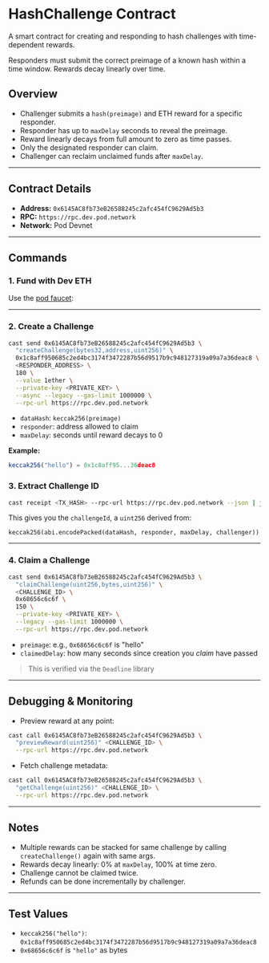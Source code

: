# HashChallenge Contract

A smart contract for creating and responding to hash challenges with time-dependent rewards.

Responders must submit the correct preimage of a known hash within a time window. Rewards decay linearly over time.

## Overview

* Challenger submits a `hash(preimage)` and ETH reward for a specific responder.
* Responder has up to `maxDelay` seconds to reveal the preimage.
* Reward linearly decays from full amount to zero as time passes.
* Only the designated responder can claim.
* Challenger can reclaim unclaimed funds after `maxDelay`.

---

## Contract Details

* **Address:** `0x6145AC8fb73eB26588245c2afc454fC9629Ad5b3`
* **RPC:** `https://rpc.dev.pod.network`
* **Network:** Pod Devnet

---

## Commands

### 1. Fund with Dev ETH

Use the [pod faucet](https://docs.v1.pod.network/fund):

---

### 2. Create a Challenge

```sh
cast send 0x6145AC8fb73eB26588245c2afc454fC9629Ad5b3 \
  "createChallenge(bytes32,address,uint256)" \
  0x1c8aff950685c2ed4bc3174f3472287b56d9517b9c948127319a09a7a36deac8 \
  <RESPONDER_ADDRESS> \
  180 \
  --value 1ether \
  --private-key <PRIVATE_KEY> \
  --async --legacy --gas-limit 1000000 \
  --rpc-url https://rpc.dev.pod.network
```

* `dataHash`: `keccak256(preimage)`
* `responder`: address allowed to claim
* `maxDelay`: seconds until reward decays to 0

**Example:**

```js
keccak256("hello") = 0x1c8aff95...36deac8
```

### 3. Extract Challenge ID

```sh
cast receipt <TX_HASH> --rpc-url https://rpc.dev.pod.network --json | jq '.logs[0].topics[1]' -r
```

This gives you the `challengeId`, a `uint256` derived from:

```solidity
keccak256(abi.encodePacked(dataHash, responder, maxDelay, challenger))
```

---

### 4. Claim a Challenge

```sh
cast send 0x6145AC8fb73eB26588245c2afc454fC9629Ad5b3 \
  "claimChallenge(uint256,bytes,uint256)" \
  <CHALLENGE_ID> \
  0x68656c6c6f \
  150 \
  --private-key <PRIVATE_KEY> \
  --legacy --gas-limit 1000000 \
  --rpc-url https://rpc.dev.pod.network
```

* `preimage`: e.g., `0x68656c6c6f` is "hello"
* `claimedDelay`: how many seconds since creation you *claim* have passed

> This is verified via the `Deadline` library

---

## Debugging & Monitoring

* Preview reward at any point:

```sh
cast call 0x6145AC8fb73eB26588245c2afc454fC9629Ad5b3 \
  "previewReward(uint256)" <CHALLENGE_ID> \
  --rpc-url https://rpc.dev.pod.network
```

* Fetch challenge metadata:

```sh
cast call 0x6145AC8fb73eB26588245c2afc454fC9629Ad5b3 \
  "getChallenge(uint256)" <CHALLENGE_ID> \
  --rpc-url https://rpc.dev.pod.network
```

---

## Notes

* Multiple rewards can be stacked for same challenge by calling `createChallenge()` again with same args.
* Rewards decay linearly: 0% at `maxDelay`, 100% at time zero.
* Challenge cannot be claimed twice.
* Refunds can be done incrementally by challenger.

---

## Test Values

* `keccak256("hello")`: `0x1c8aff950685c2ed4bc3174f3472287b56d9517b9c948127319a09a7a36deac8`
* `0x68656c6c6f` is `"hello"` as bytes
